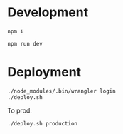# Development

`npm i`

`npm run dev`

# Deployment

```
./node_modules/.bin/wrangler login
./deploy.sh
```

To prod:

```
./deploy.sh production
```
